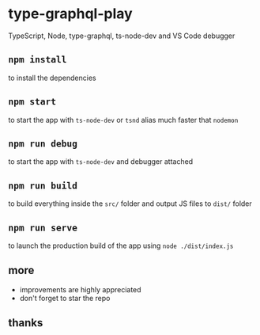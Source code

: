 # type-graphql-play

TypeScript, Node, type-graphql, ts-node-dev and VS Code debugger

## `npm install`

to install the dependencies

## `npm start`

to start the app with `ts-node-dev` or `tsnd` alias
much faster that `nodemon`

## `npm run debug`

to start the app with `ts-node-dev` and debugger attached

## `npm run build`

to build everything inside the `src/` folder and output JS files to `dist/` folder

## `npm run serve`

to launch the production build of the app using `node ./dist/index.js`

## more

- improvements are highly appreciated
- don't forget to star the repo

## thanks
